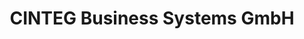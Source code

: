 ---
title: "CINTEG Business Systems GmbH"
url: /zwoenitz/cinteg-business-systems-gmbh/
shop: Computer
---